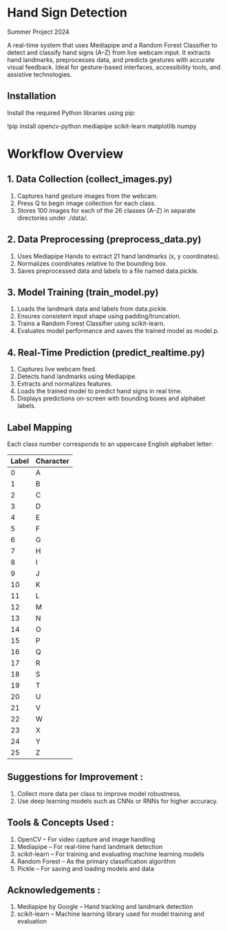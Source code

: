 # Hand Sign Detection
Summer Project 2024

A real-time system that uses Mediapipe and a Random Forest Classifier to detect and classify hand signs (A–Z) from live webcam input. It extracts hand landmarks, preprocesses data, and predicts gestures with accurate visual feedback.
Ideal for gesture-based interfaces, accessibility tools, and assistive technologies.

## Installation
Install the required Python libraries using pip:

!pip install opencv-python mediapipe scikit-learn matplotlib numpy


# Workflow Overview


## 1. Data Collection (collect_images.py)
   1. Captures hand gesture images from the webcam.
   2. Press Q to begin image collection for each class.
   3. Stores 100 images for each of the 26 classes (A–Z) in separate directories under ./data/.

## 2. Data Preprocessing (preprocess_data.py)
   1. Uses Mediapipe Hands to extract 21 hand landmarks (x, y coordinates).
   2. Normalizes coordinates relative to the bounding box.
   3. Saves preprocessed data and labels to a file named data.pickle.

## 3. Model Training (train_model.py)
   1. Loads the landmark data and labels from data.pickle.
   2. Ensures consistent input shape using padding/truncation.
   3. Trains a Random Forest Classifier using scikit-learn.
   4. Evaluates model performance and saves the trained model as model.p.

## 4. Real-Time Prediction (predict_realtime.py)
   1. Captures live webcam feed.
   2. Detects hand landmarks using Mediapipe.
   3. Extracts and normalizes features.
   4. Loads the trained model to predict hand signs in real time.
   5. Displays predictions on-screen with bounding boxes and alphabet labels.

## Label Mapping
Each class number corresponds to an uppercase English alphabet letter:

| Label | Character |
|-------|-----------|
| 0     | A         |
| 1     | B         |
| 2     | C         |
| 3     | D         |
| 4     | E         |
| 5     | F         |
| 6     | G         |
| 7     | H         |
| 8     | I         |
| 9     | J         |
| 10    | K         |
| 11    | L         |
| 12    | M         |
| 13    | N         |
| 14    | O         |
| 15    | P         |
| 16    | Q         |
| 17    | R         |
| 18    | S         |
| 19    | T         |
| 20    | U         |
| 21    | V         |
| 22    | W         |
| 23    | X         |
| 24    | Y         |
| 25    | Z         |


## Suggestions for Improvement :
   1. Collect more data per class to improve model robustness.
   2. Use deep learning models such as CNNs or RNNs for higher accuracy.

## Tools & Concepts Used :
   1. OpenCV – For video capture and image handling
   2. Mediapipe – For real-time hand landmark detection
   3. scikit-learn – For training and evaluating machine learning models
   4. Random Forest – As the primary classification algorithm
   5. Pickle – For saving and loading models and data

## Acknowledgements :
   1. Mediapipe by Google – Hand tracking and landmark detection
   2. scikit-learn – Machine learning library used for model training and evaluation


